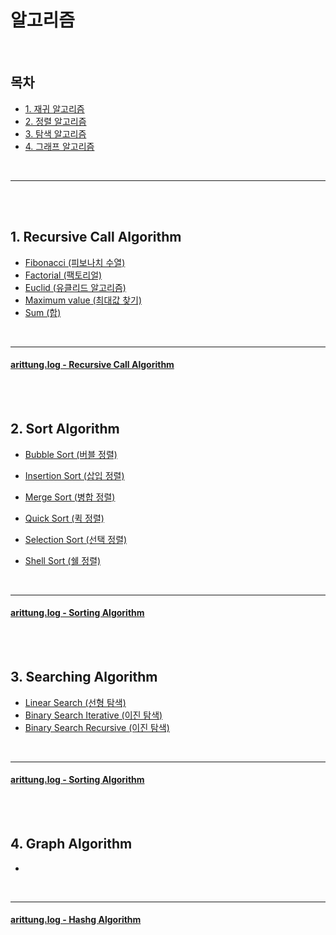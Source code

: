 # 알고리즘

<Br>

## 목차
- [1. 재귀 알고리즘](#1-Recursive-Call-Algorithm)
- [2. 정렬 알고리즘](#2-sort-algorithm)
- [3. 탐색 알고리즘](#3-searching-algorithm)
- [4. 그래프 알고리즘](#4-graph-alogrithm)

<Br>

---
  
<br><br>

  
  
  

## 1. Recursive Call Algorithm
- [Fibonacci (피보나치 수열)](./Recursive%20Call%20Algorithm/fibonacci.cpp)
- [Factorial (팩토리얼)](./Recursive%20Call%20Algorithm/factorial.cpp)
- [Euclid (유클리드 알고리즘)](./Recursive%20Call%20Algorithm/euclid.cpp)
- [Maximum value (최대값 찾기)](./Recursive%20Call%20Algorithm/find_max.cpp)
- [Sum (합)](./Recursive%20Call%20Algorithm/sum.cpp)
  
<br>

  ---
  
#### [arittung.log - Recursive Call Algorithm](https://velog.io/@arittung/Recursive-Call-Algorithm)
<br><br>

  

  

## 2. Sort Algorithm  
- [Bubble Sort (버블 정렬)](./Sort%20Algorithm/Bubble_Sort.cpp)  
- [Insertion Sort (삽입 정렬)](./Sort%20Algorithm/Insertion_Sort.cpp)
- [Merge Sort (병합 정렬)](./Sort%20Algorithm/Merge_Sort.cpp)
- [Quick Sort (퀵 정렬)](./Sort%20Algorithm/Quick_Sort.cpp)
- [Selection Sort (선택 정렬)](./Sort%20Algorithm/Selection_Sort.cpp)
- [Shell Sort (쉘 정렬)](./Sort%20Algorithm/Shell_Sort.cpp)
  
  <br>
 ---
  
#### [arittung.log - Sorting Algorithm](https://velog.io/@arittung/Sorting-Algorithm )
  
<br><br>


  
  
  
  

## 3. Searching Algorithm  
- [Linear Search (선형 탐색)](./Searching%20Algorithm/Linear_Search.cpp)
- [Binary Search Iterative (이진 탐색)](./Searching%20Algorithm/Binary_Search_Iterative.cpp)  
- [Binary Search Recursive (이진 탐색)](./Searching%20Algorithm/Binary_Search_Recursive.cpp)

<br>

 ---

#### [arittung.log - Sorting Algorithm](https://velog.io/@arittung/Sorting-Algorithm )

<br><br>

  
  


## 4. Graph Algorithm

- 


<br>

 ---
  
#### [arittung.log - Hashg Algorithm](https://velog.io/@arittung/Hash-Algorithm)
 
  
<br><br>
  
  
  
  
  
  
  
  
  
  
  
  
  
  
  
  
  <br> <br> <br>
  

